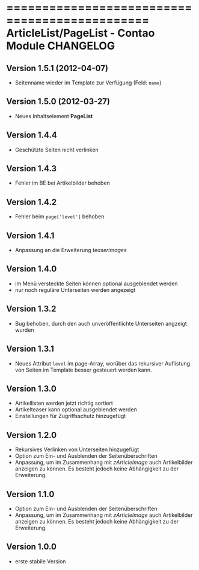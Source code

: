 ==============================================
ArticleList/PageList - Contao Module CHANGELOG
==============================================

Version 1.5.1 (2012-04-07)
---------------------------
- Seitenname wieder im Template zur Verfügung (Feld: `name`)

Version 1.5.0 (2012-03-27)
---------------------------
- Neues Inhaltselement **PageList**

Version 1.4.4
-------------
- Geschützte Seiten nicht verlinken

Version 1.4.3
-------------
- Fehler im BE bei Artikelbilder behoben

Version 1.4.2
-------------
- Fehler beim `page['level']` behoben

Version 1.4.1
-------------
- Anpassung an die Erweiterung *teaserimages*

Version 1.4.0
-------------
- im Menü versteckte Seiten können optional ausgeblendet werden
- nur noch reguläre Unterseiten werden angezeigt

Version 1.3.2
-------------
- Bug behoben, durch den auch unveröffentlichte Unterseiten angzeigt wurden

Version 1.3.1
-------------
- Neues Attribut `level` im page-Array, worüber das rekursiver Auflistung von Seiten im Template besser gesteuert werden kann.

Version 1.3.0
-------------
- Artikellisten werden jetzt richtig sortiert
- Artikelteaser kann optional ausgeblendet werden
- Einstellungen für Zugriffsschutz hinzugefügt

Version 1.2.0
-------------
- Rekursives Verlinken von Unterseiten hinzugefügt
- Option zum Ein- und Ausblenden der Seitenüberschriften
- Anpassung, um im Zusammenhang mit *zArticleImage* auch Artikelbilder anzeigen zu können. Es besteht jedoch keine Abhängigkeit zu der Erweiterung.

Version 1.1.0
-------------
- Option zum Ein- und Ausblenden der Seitenüberschriften
- Anpassung, um im Zusammenhang mit *zArticleImage* auch Artikelbilder anzeigen zu können. Es besteht jedoch keine Abhängigkeit zu der Erweiterung.

Version 1.0.0
-------------
- erste stabile Version